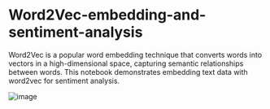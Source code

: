 # Word2Vec-embedding-and-sentiment-analysis
Word2Vec is a popular word embedding technique that converts words into vectors in a high-dimensional space, capturing semantic relationships between words. This notebook demonstrates embedding text data with word2vec for sentiment analysis.

![image](https://github.com/hanfei1986/Word2Vec-embedding-and-sentiment-analysis/assets/59255164/92ddf53c-4f08-42e1-83dc-75b6638979ed)

